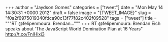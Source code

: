 
+++
author = "Jaydson Gomes"
categories = ["tweet"]
date = "Mon May 14 14:30:31 +0000 2012"
draft = false
image = "{TWEET_IMAGE}"
slug = "f0a2f6975019340fdca90c13f77f82c402f09528"
tags = ["tweet"]
title = """RT @felipenmoura: Brendan..."""
+++
RT @felipenmoura: Brendan Eich speaks about 'The JavaScript World Domination Plan at 16 Years" http://t.co/FnIHixj3
